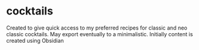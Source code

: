 # cocktails
Created to give quick access to my preferred recipes for classic and neo classic cocktails.
May export eventually to a minimalistic.  Initially content is created using Obsidian

